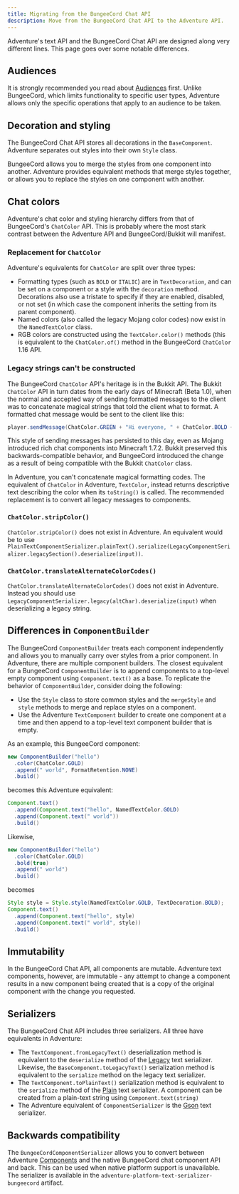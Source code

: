 ```yaml
---
title: Migrating from the BungeeCord Chat API
description: Move from the BungeeCord Chat API to the Adventure API.
---
```


Adventure's text API and the BungeeCord Chat API are designed along very different
lines. This page goes over some notable differences.

## Audiences

It is strongly recommended you read about [Audiences](/adventure/audiences) first. Unlike BungeeCord,
which limits functionality to specific user types, Adventure allows only the specific
operations that apply to an audience to be taken.

## Decoration and styling

The BungeeCord Chat API stores all decorations in the `BaseComponent`. Adventure separates
out styles into their own `Style` class.

BungeeCord allows you to merge the styles from one component into another. Adventure provides
equivalent methods that merge styles together, or allows you to replace the styles on one
component with another.

## Chat colors

Adventure's chat color and styling hierarchy differs from that of BungeeCord's `ChatColor`
API. This is probably where the most stark contrast between the Adventure API and BungeeCord/Bukkit
will manifest.

### Replacement for `ChatColor`

Adventure's equivalents for `ChatColor` are split over three types:

* Formatting types (such as `BOLD` or `ITALIC`) are in `TextDecoration`, and can be set
  on a component or a style with the `decoration` method. Decorations also use a tristate to
  specify if they are enabled, disabled, or not set (in which case the component inherits the
  setting from its parent component).
* Named colors (also called the legacy Mojang color codes) now exist in the `NamedTextColor`
  class.
* RGB colors are constructed using the `TextColor.color()` methods (this is equivalent to the
  `ChatColor.of()` method in the BungeeCord `ChatColor` 1.16 API.

### Legacy strings can't be constructed

The BungeeCord `ChatColor` API's heritage is in the Bukkit API. The Bukkit `ChatColor` API in turn
dates from the early days of Minecraft (Beta 1.0), when the normal and accepted way of sending formatted
messages to the client was to concatenate magical strings that told the client what to format. A formatted
chat message would be sent to the client like this:

```java
player.sendMessage(ChatColor.GREEN + "Hi everyone, " + ChatColor.BOLD + "this message is in green and bold" + ChatColor.RESET + ChatColor.GREEN + "!");
```

This style of sending messages has persisted to this day, even as Mojang introduced rich chat components
into Minecraft 1.7.2. Bukkit preserved this backwards-compatible behavior, and BungeeCord introduced the
change as a result of being compatible with the Bukkit `ChatColor` class.

In Adventure, you can't concatenate magical formatting codes. The equivalent of `ChatColor` in Adventure,
`TextColor`, instead returns descriptive text describing the color when its `toString()` is called. The
recommended replacement is to convert all legacy messages to components.

### `ChatColor.stripColor()`

`ChatColor.stripColor()` does not exist in Adventure. An equivalent would be to use
`PlainTextComponentSerializer.plainText().serialize(LegacyComponentSerializer.legacySection().deserialize(input))`.

### `ChatColor.translateAlternateColorCodes()`

`ChatColor.translateAlternateColorCodes()` does not exist in Adventure. Instead you should use
`LegacyComponentSerializer.legacy(altChar).deserialize(input)` when deserializing a legacy
string.

## Differences in `ComponentBuilder`

The BungeeCord `ComponentBuilder` treats each component independently and allows you
to manually carry over styles from a prior component. In Adventure, there are multiple
component builders. The closest equivalent for a BungeeCord `ComponentBuilder` is
to append components to a top-level empty component using `Component.text()`
as a base. To replicate the behavior of `ComponentBuilder`, consider doing the
following:

* Use the `Style` class to store common styles and the `mergeStyle` and `style`
  methods to merge and replace styles on a component.
* Use the Adventure `TextComponent` builder to create one component at a time and
  then append to a top-level text component builder that is empty.

As an example, this BungeeCord component:

```java
new ComponentBuilder("hello")
  .color(ChatColor.GOLD)
  .append(" world", FormatRetention.NONE)
  .build()
```

becomes this Adventure equivalent:

```java
Component.text()
  .append(Component.text("hello", NamedTextColor.GOLD)
  .append(Component.text(" world"))
  .build()
```

Likewise,

```java
new ComponentBuilder("hello")
  .color(ChatColor.GOLD)
  .bold(true)
  .append(" world")
  .build()
```

becomes

```java
Style style = Style.style(NamedTextColor.GOLD, TextDecoration.BOLD);
Component.text()
  .append(Component.text("hello", style)
  .append(Component.text(" world", style))
  .build()
```

## Immutability

In the BungeeCord Chat API, all components are mutable. Adventure text components,
however, are immutable - any attempt to change a component results in a new component
being created that is a copy of the original component with the change you requested.

## Serializers

The BungeeCord Chat API includes three serializers. All three have equivalents in Adventure:

* The `TextComponent.fromLegacyText()` deserialization method is equivalent to the
  `deserialize` method of the [Legacy](/adventure/serializer/legacy) text serializer. Likewise, the
  `BaseComponent.toLegacyText()` serialization method is equivalent to the `serialize`
  method on the legacy text serializer.
* The `TextComponent.toPlainText()` serialization method is equivalent to the
  `serialize` method of the [Plain](/adventure/serializer/plain) text serializer. A component can be
  created from a plain-text string using `Component.text(string)`
* The Adventure equivalent of `ComponentSerializer` is the [Gson](/adventure/serializer/gson) text
  serializer.

## Backwards compatibility

The `BungeeCordComponentSerializer` allows you to convert between Adventure [Components](/adventure/text)
and the native BungeeCord chat component API and back. This can be used when native platform support is
unavailable. The serializer is available in the `adventure-platform-text-serializer-bungeecord` artifact.

